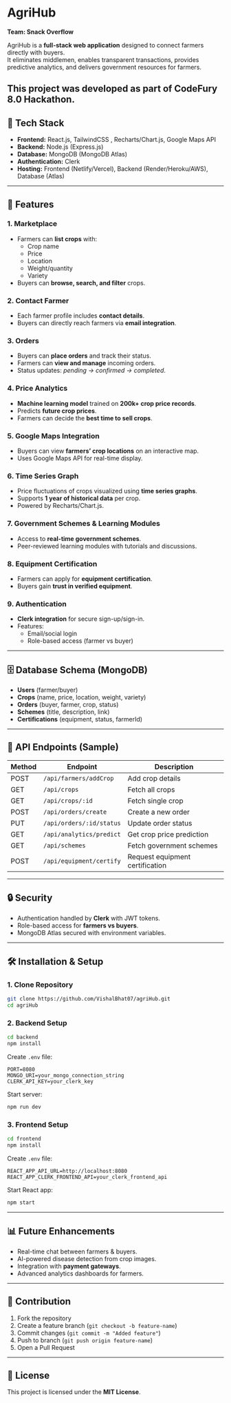 # AgriHub

**Team: Snack Overflow**

AgriHub is a **full-stack web application** designed to connect farmers directly with buyers.  
It eliminates middlemen, enables transparent transactions, provides predictive analytics, and delivers government resources for farmers.

This project was developed as part of **CodeFury 8.0 Hackathon**.
---

## 🚀 Tech Stack

- **Frontend:** React.js, TailwindCSS , Recharts/Chart.js, Google Maps API
- **Backend:** Node.js (Express.js)
- **Database:** MongoDB (MongoDB Atlas)
- **Authentication:** Clerk
- **Hosting:** Frontend (Netlify/Vercel), Backend (Render/Heroku/AWS), Database (Atlas)

---

## 📌 Features

### 1. Marketplace

- Farmers can **list crops** with:
  - Crop name
  - Price
  - Location
  - Weight/quantity
  - Variety
- Buyers can **browse, search, and filter** crops.

### 2. Contact Farmer

- Each farmer profile includes **contact details**.
- Buyers can directly reach farmers via **email integration**.

### 3. Orders

- Buyers can **place orders** and track their status.
- Farmers can **view and manage** incoming orders.
- Status updates: _pending → confirmed → completed_.

### 4. Price Analytics

- **Machine learning model** trained on **200k+ crop price records**.
- Predicts **future crop prices**.
- Farmers can decide the **best time to sell crops**.

### 5. Google Maps Integration

- Buyers can view **farmers’ crop locations** on an interactive map.
- Uses Google Maps API for real-time display.

### 6. Time Series Graph

- Price fluctuations of crops visualized using **time series graphs**.
- Supports **1 year of historical data** per crop.
- Powered by Recharts/Chart.js.

### 7. Government Schemes & Learning Modules

- Access to **real-time government schemes**.
- Peer-reviewed learning modules with tutorials and discussions.

### 8. Equipment Certification

- Farmers can apply for **equipment certification**.
- Buyers gain **trust in verified equipment**.

### 9. Authentication

- **Clerk integration** for secure sign-up/sign-in.
- Features:
  - Email/social login
  - Role-based access (farmer vs buyer)

---

## 🗄️ Database Schema (MongoDB)

- **Users** (farmer/buyer)
- **Crops** (name, price, location, weight, variety)
- **Orders** (buyer, farmer, crop, status)
- **Schemes** (title, description, link)
- **Certifications** (equipment, status, farmerId)

---

## 📡 API Endpoints (Sample)

| Method | Endpoint                 | Description                     |
| ------ | ------------------------ | ------------------------------- |
| POST   | `/api/farmers/addCrop`   | Add crop details                |
| GET    | `/api/crops`             | Fetch all crops                 |
| GET    | `/api/crops/:id`         | Fetch single crop               |
| POST   | `/api/orders/create`     | Create a new order              |
| PUT    | `/api/orders/:id/status` | Update order status             |
| GET    | `/api/analytics/predict` | Get crop price prediction       |
| GET    | `/api/schemes`           | Fetch government schemes        |
| POST   | `/api/equipment/certify` | Request equipment certification |

---

## 🔒 Security

- Authentication handled by **Clerk** with JWT tokens.
- Role-based access for **farmers vs buyers**.
- MongoDB Atlas secured with environment variables.

---

## 🛠️ Installation & Setup

### 1. Clone Repository

```bash
git clone https://github.com/VishalBhat07/agriHub.git
cd agriHub
```

### 2. Backend Setup

```bash
cd backend
npm install
```

Create `.env` file:

```env
PORT=8080
MONGO_URI=your_mongo_connection_string
CLERK_API_KEY=your_clerk_key
```

Start server:

```bash
npm run dev
```

### 3. Frontend Setup

```bash
cd frontend
npm install
```

Create `.env` file:

```env
REACT_APP_API_URL=http://localhost:8080
REACT_APP_CLERK_FRONTEND_API=your_clerk_frontend_api
```

Start React app:

```bash
npm start
```

---

## 📊 Future Enhancements

- Real-time chat between farmers & buyers.
- AI-powered disease detection from crop images.
- Integration with **payment gateways**.
- Advanced analytics dashboards for farmers.

---

## 🤝 Contribution

1. Fork the repository
2. Create a feature branch (`git checkout -b feature-name`)
3. Commit changes (`git commit -m "Added feature"`)
4. Push to branch (`git push origin feature-name`)
5. Open a Pull Request

---

## 📄 License

This project is licensed under the **MIT License**.
